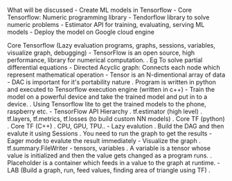 What will be discussed
    - Create ML models in Tensorflow
    - Core Tensorflow: Numeric programming library
    - Tendorflow library to solve numeric problems
    - Estimator API for training, evaluating, serving ML models
    - Deploy the model on Google cloud engine

Core Tensorflow (Lazy evaluation programs, graphs, sessions, variables, visualize graph, debugging)
    - TensorFlow is an open source, high performance, library for numerical computation.
        . Eg To solve partial differential equations
    - Directed Acyclic graph: Connects each node which represent mathematical operation
    - Tensor is an N-dimentional array of data
    - DAC is important for it's portability nature
        . Program is written in python and executed to Tensorflow execution engine (written in c++)
    - Train the model on a powerful device and take the trained model and put in to a device.
        . Using Tensorflow lite to get the trained models to the phone, raspberry etc.
    - TensorFlow API Hierarchy
        . tf.estimator (high level)
        . tf.layers, tf.metrics, tf.losses (to build custom NN models)
        . Core TF (python)
        . Core TF (C++)
        . CPU, GPU, TPU..
    - Lazy evalution
        . Build the DAG and then evalute it using Sessions
        . You need to run the graph to get the results
    - Eager mode to evalute the result immediately
    - Visualize the graph
        . tf.summary.FileWriter
    - tensors, variables
        . A variable is a tensor whose value is initialized and then the value gets changed as a program runs.
        . Placeholder is a container which feeds in a value to the graph at runtime.
    - LAB (Build a graph, run, feed values, finding area of triangle using TF)
        .  
